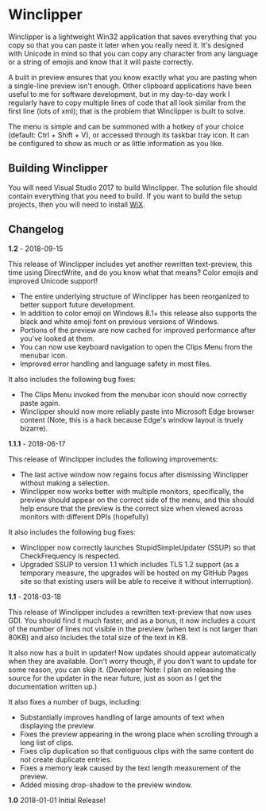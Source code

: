 # Winclipper

Winclipper is a lightweight Win32 application that saves everything that you copy so that you can paste it later when you really need it. It's designed with Unicode in mind so that you can copy any character from any language or a string of emojis and know that it will paste correctly.

A built in preview ensures that you know exactly what you are pasting when a single-line preview isn't enough. Other clipboard applications have been useful to me for software development, but in my day-to-day work I regularly have to copy multiple lines of code that all look similar from the first line (lots of xml); that is the problem that Winclipper is built to solve.

The menu is simple and can be summoned with a hotkey of your choice (default: Ctrl + Shift + V), or accessed through its taskbar tray icon. It can be configured to show as much or as little information as you like.

## Building Winclipper

You will need Visual Studio 2017 to build Winclipper. The solution file should contain everything that you need to build. If you want to build the setup projects, then you will need to install [WiX](http://wixtoolset.org).

## Changelog

**1.2** - 2018-09-15

This release of Winclipper includes yet another rewritten text-preview, this time using DirectWrite, and do you know what that means? Color emojis and improved Unicode support!
- The entire underlying structure of Winclipper has been reorganized to better support future development.
- In addition to color emoji on Windows 8.1+ this release also supports the black and white emoji font on previous versions of Windows.
- Portions of the preview are now cached for improved performance after you've looked at them.
- You can now use keyboard navigation to open the Clips Menu from the menubar icon.
- Improved error handling and language safety in most files.

It also includes the following bug fixes:
- The Clips Menu invoked from the menubar icon should now correctly paste again.
- Winclipper should now more reliably paste into Microsoft Edge browser content (Note, this is a hack because Edge's window layout is truely bizarre).

**1.1.1** - 2018-06-17

This release of Winclipper includes the following improvements:
- The last active window now regains focus after dismissing Winclipper without making a selection.
- Winclipper now works better with multiple monitors, specifically, the preview should appear on the correct side of the menu, and this should help ensure that the preview is the correct size when viewed across monitors with different DPIs (hopefully)

It also includes the following bug fixes:
- Winclipper now correctly launches StupidSimpleUpdater (SSUP) so that CheckFrequency is respected.
- Upgraded SSUP to version 1.1 which includes TLS 1.2 support (as a temporary measure, the upgrades will be hosted on my GitHub Pages site so that existing users will be able to receive it without interruption).

**1.1** - 2018-03-18

This release of Winclipper includes a rewritten text-preview that now uses GDI. You should find it much faster, and as a bonus, it now includes a count of the number of lines not visible in the preview (when text is not larger than 80KB) and also includes the total size of the text in KB.

It also now has a built in updater! Now updates should appear automatically when they are available. Don't worry though, if you don't want to update for some reason, you can skip it.
(Developer Note: I plan on releasing the source for the updater in the near future, just as soon as I get the documentation written up.)

It also fixes a number of bugs, including:
- Substantially improves handling of large amounts of text when displaying the preview. 
- Fixes the preview appearing in the wrong place when scrolling through a long list of clips.
- Fixes clip duplication so that contiguous clips with the same content do not create duplicate entries.
- Fixes a memory leak caused by the text length measurement of the preview.
- Added missing drop-shadow to the preview window.

**1.0**      2018-01-01      Initial Release!